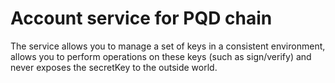 # Account service for PQD chain

The service allows you to manage a set of keys in a consistent environment, allows you to perform operations on these keys (such as sign/verify) and never exposes the secretKey to the outside world.